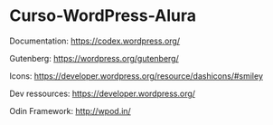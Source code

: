 # Curso-WordPress-Alura

Documentation: https://codex.wordpress.org/

Gutenberg: https://wordpress.org/gutenberg/

Icons: https://developer.wordpress.org/resource/dashicons/#smiley

Dev ressources: https://developer.wordpress.org/

Odin Framework: http://wpod.in/
